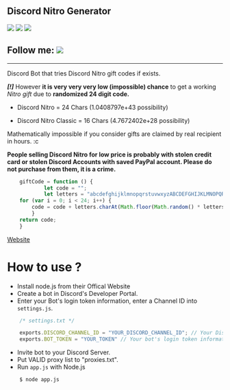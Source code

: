
## Discord Nitro Generator 
<img src="https://img.shields.io/github/license/xnti/discord-nitro-generator">
<img src="https://img.shields.io/github/last-commit/xnti/discord-nitro-generator">
<img src="https://img.shields.io/github/stars/xnti/discord-nitro-generator?style=social">

## Follow me: <img src="https://img.shields.io/github/followers/xnti?style=social">
------------

Discord Bot that tries Discord Nitro gift codes if exists. 

***[!]*** However **it is very very very low (impossible) chance** to get a working *Nitro gift* due to **randomized 24 digit code.**

- Discord Nitro = 24 Chars (1.0408797e+43 possibility)

- Discord Nitro Classic = 16 Chars (4.7672402e+28 possibility)

Mathematically impossible if you consider gifts are claimed by real recipient in hours. :c

**People selling Discord Nitro for low price is probably with stolen credit card or stolen Discord Accounts with saved PayPal account. Please do not purchase from them, it is a crime.**




```js
    giftCode = function () {
		    let code = "";
		    let letters = "abcdefghijklmnopqrstuvwxyzABCDEFGHIJKLMNOPQRSTUVWXYZ0123456789";
	for (var i = 0; i < 24; i++) {
		code = code + letters.charAt(Math.floor(Math.random() * letters.length));
    	}
	return code;
    }
```

[Website](https://www.antidev.xyz)
# How to use ?

- Install node.js from their Offical Website
- Create a bot in Discord's Developer Portal.
- Enter your Bot's login token information, enter a Channel ID into `settings.js`.
```js
	/* settings.txt */

	exports.DISCORD_CHANNEL_ID = "YOUR_DISCORD_CHANNEL_ID"; // Your Discord server's Channel ID, please change it with desired channel that you want. Bot will message valid Discord Nitros when found.
	exports.BOT_TOKEN = "YOUR_TOKEN" // Your bot's login token information please change it.
```
- Invite bot to your Discord Server.
- Put VALID proxy list to "proxies.txt".
- Run ``app.js`` with Node.js 
```bash
	$ node app.js
``` 
